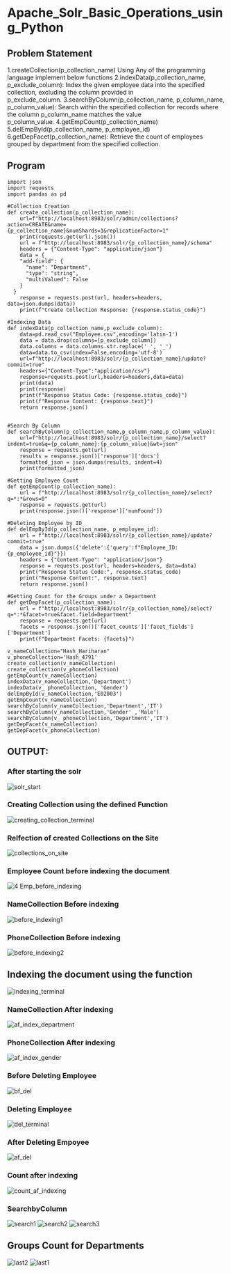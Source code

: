 # Apache_Solr_Basic_Operations_using_Python
## Problem Statement
1.createCollection(p_collection_name)
  Using Any of the programming language implement below functions
2.indexData(p_collection_name, p_exclude_column):
  Index the given employee data into the specified collection, excluding the column provided in     
  p_exclude_column.
3.searchByColumn(p_collection_name, p_column_name, p_column_value):
  Search within the specified collection for records where the column p_column_name matches the value   
  p_column_value.
4.getEmpCount(p_collection_name)
5.delEmpById(p_collection_name, p_employee_id)
6.getDepFacet(p_collection_name):
  Retrieve the count of employees grouped by department from the specified collection.

## Program
```python3
import json
import requests
import pandas as pd

#Collection Creation
def create_collection(p_collection_name):
    url=f"http://localhost:8983/solr/admin/collections?action=CREATE&name={p_collection_name}&numShards=1&replicationFactor=1"
    print(requests.get(url).json())
    url = f"http://localhost:8983/solr/{p_collection_name}/schema"
    headers = {"Content-Type": "application/json"}
    data = {
    "add-field": {
      "name": "Department",
      "type": "string",
      "multiValued": False
    }
  }
    response = requests.post(url, headers=headers, data=json.dumps(data))
    print(f"Create Collection Response: {response.status_code}")

#Indexing Data
def indexData(p_collection_name,p_exclude_column):
    data=pd.read_csv("Employee.csv",encoding='latin-1')
    data = data.drop(columns=[p_exclude_column])
    data.columns = data.columns.str.replace(' ', '_')
    data=data.to_csv(index=False,encoding='utf-8')
    url=f"http://localhost:8983/solr/{p_collection_name}/update?commit=true"
    headers={"Content-Type":"application/csv"}
    response=requests.post(url,headers=headers,data=data)
    print(data)
    print(response)
    print(f"Response Status Code: {response.status_code}")
    print(f"Response Content: {response.text}")
    return response.json()


#Search By Column
def searchByColumn(p_collection_name,p_column_name,p_column_value):
    url=f"http://localhost:8983/solr/{p_collection_name}/select?indent=true&q={p_column_name}:{p_column_value}&wt=json"
    response = requests.get(url)
    results = response.json()['response']['docs']
    formatted_json = json.dumps(results, indent=4)
    print(formatted_json)

#Getting Employee Count
def getEmpCount(p_collection_name):
    url = f"http://localhost:8983/solr/{p_collection_name}/select?q=*:*&rows=0"
    response = requests.get(url)
    print(response.json()['response']['numFound'])

#Deleting Employee by ID
def delEmpById(p_collection_name, p_employee_id):
    url = f"http://localhost:8983/solr/{p_collection_name}/update?commit=true"
    data = json.dumps({'delete':{'query':f"Employee_ID:{p_employee_id}"}})
    headers = {"Content-Type": "application/json"}
    response = requests.post(url, headers=headers, data=data)
    print("Response Status Code:", response.status_code)
    print("Response Content:", response.text) 
    return response.json()

#Getting Count for the Groups under a Department
def getDepFacet(p_collection_name):
    url = f"http://localhost:8983/solr/{p_collection_name}/select?q=*:*&facet=true&facet.field=Department"
    response = requests.get(url)
    facets = response.json()['facet_counts']['facet_fields']['Department']
    print(f"Department Facets: {facets}")

v_nameCollection="Hash_Hariharan"
v_phoneCollection='Hash_4791'
create_collection(v_nameCollection)
create_collection(v_phoneCollection)
getEmpCount(v_nameCollection)
indexData(v_nameCollection,'Department')
indexData(v_ phoneCollection, 'Gender')
delEmpById(v_nameCollection,'E02003')
getEmpCount(v_nameCollection)
searchByColumn(v_nameCollection,'Department','IT')
searchByColumn(v_nameCollection,'Gender' ,'Male')
searchByColumn(v_ phoneCollection,'Department','IT')
getDepFacet(v_nameCollection)
getDepFacet(v_phoneCollection)
```

## OUTPUT:
### After starting the solr
![solr_start](https://github.com/user-attachments/assets/5844c6b8-cce3-40da-8519-6acdababe3ec)
### Creating Collection using the defined Function
![creating_collection_terminal](https://github.com/user-attachments/assets/e56b50d2-aee2-4451-b1c4-7c559cb69d3d)
### Relfection of created Collections on the Site
![collections_on_site](https://github.com/user-attachments/assets/b1469247-c75e-4fcd-8f46-404ce0162747)
### Employee Count before indexing the document
![4 Emp_before_indexing](https://github.com/user-attachments/assets/5eb0a12d-9f66-40c0-b5cf-680d28f84528)
### NameCollection Before indexing 
![before_indexing1](https://github.com/user-attachments/assets/3d3c5e23-e31f-44bd-9cec-076010d790b7)
### PhoneCollection Before indexing
![before_indexing2](https://github.com/user-attachments/assets/0a19724b-6413-4a2e-b649-019c59ede985)
## Indexing the document using the function
![indexing_terminal](https://github.com/user-attachments/assets/61acd35d-22f0-468d-8e63-7f8d81209bfa)
### NameCollection After indexing 
![af_index_department](https://github.com/user-attachments/assets/e8fba65e-dcea-4490-abfd-35ee4ff5053e)
### PhoneCollection After indexing
![af_index_gender](https://github.com/user-attachments/assets/5cba4f31-ed2b-4ede-9ab4-cd37f2d75337)
### Before Deleting Employee
![bf_del](https://github.com/user-attachments/assets/f02ab708-cb74-400d-b301-e48d932294f2)
### Deleting Employee
![del_terminal](https://github.com/user-attachments/assets/7408b0f5-6f86-4951-8309-9719f70285e0)
### After Deleting Empoyee
![af_del](https://github.com/user-attachments/assets/33d6f76a-3e3f-4434-9811-69c3a99fee9d)
### Count after indexing
![count_af_indexing](https://github.com/user-attachments/assets/ef0a0349-3c28-4544-aabb-fe03e0a46e3b)
### SearchbyColumn
![search1](https://github.com/user-attachments/assets/4721c4af-5a95-4de8-92e7-b1c442f5860b)
![search2](https://github.com/user-attachments/assets/30d421af-fab3-40d5-a9ee-1857b9d02c75)
![search3](https://github.com/user-attachments/assets/45afe562-a364-4991-86d8-be04dbd43abd)
## Groups Count for Departments
![last2](https://github.com/user-attachments/assets/57a8d734-a895-4fa3-a725-38193197ba28)
![last1](https://github.com/user-attachments/assets/2b0598af-8855-48d6-aa88-53ce435ac03c)



